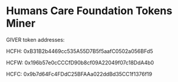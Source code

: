 # Humans Care Foundation Tokens Miner

GIVER token addresses:


HCFH: 0xB31B2b4469cc535A55D7B5f5aafC0502a056BFd5

HCFW: 0x196b57e0cCCCfD90b8cf09A22049f07c18DdA4b0

HCFC: 0x9b7d64Fc4FDdC25BFAAa022ddBd35CC1f1376f19
